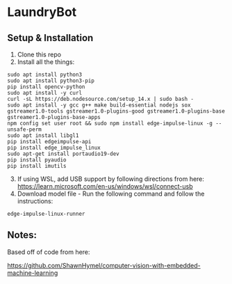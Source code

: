 # LaundryBot

## Setup & Installation
1. Clone this repo
2. Install all the things:
```
sudo apt install python3
sudo apt install python3-pip
pip install opencv-python
sudo apt install -y curl
curl -sL https://deb.nodesource.com/setup_14.x | sudo bash -
sudo apt install -y gcc g++ make build-essential nodejs sox gstreamer1.0-tools gstreamer1.0-plugins-good gstreamer1.0-plugins-base gstreamer1.0-plugins-base-apps
npm config set user root && sudo npm install edge-impulse-linux -g --unsafe-perm
sudo apt install libgl1
pip install edgeimpulse-api
pip install edge_impulse_linux
sudo apt-get install portaudio19-dev
pip install pyaudio
pip install imutils
```
3. If using WSL, add USB support by following directions from here: <br />
https://learn.microsoft.com/en-us/windows/wsl/connect-usb
4. Download model file - Run the following command and follow the instructions:
```
edge-impulse-linux-runner
```


## Notes:
Based off of code from here:

https://github.com/ShawnHymel/computer-vision-with-embedded-machine-learning
